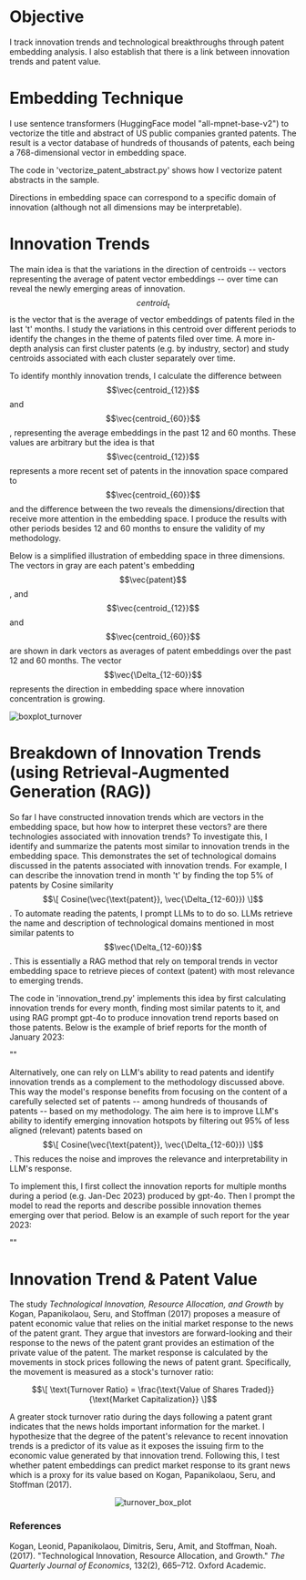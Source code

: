 # Objective
I track innovation trends and technological breakthroughs through patent embedding analysis. 
I also establish that there is a link between innovation trends and patent value. 

# Embedding Technique 
I use sentence transformers (HuggingFace model "all-mpnet-base-v2") to vectorize the title and abstract of US public companies granted patents. 
The result is a vector database of hundreds of thousands of patents, each being a 768-dimensional vector in embedding space. 

The code in 'vectorize_patent_abstract.py' shows how I vectorize patent  abstracts in the sample. 

Directions in embedding space can correspond to a specific domain of innovation (although not all dimensions may be interpretable). 

# Innovation Trends 
The main idea is that the variations in the direction of centroids -- vectors representing the average of patent vector embeddings -- over time can reveal the newly emerging areas of innovation. $$centroid_t$$ is the vector that is the average of vector embeddings of patents filed in the last 't' months. I study the variations in this centroid over different periods to identify the changes in the theme of patents filed over time. 
A more in-depth analysis can first cluster patents (e.g. by industry, sector) and study centroids associated with each cluster separately over time.

To identify monthly innovation trends, I calculate the difference between $$\vec{centroid_{12}}$$ and $$\vec{centroid_{60}}$$, representing the average embeddings in the past 12 and 60 months. These values are arbitrary but the idea is that $$\vec{centroid_{12}}$$ represents a more recent set of patents in the innovation space compared to $$\vec{centroid_{60}}$$ and the difference between the two reveals the dimensions/direction that receive more attention in the embedding space. I produce the results with other periods besides 12 and 60 months to ensure the validity of my methodology. 

Below is a simplified illustration of embedding space in three dimensions. The vectors in gray are each patent's embedding $$\vec{patent}$$, and $$\vec{centroid_{12}}$$ and $$\vec{centroid_{60}}$$ are shown in dark vectors as averages of patent embeddings over the past 12 and 60 months. The vector $$\vec{\Delta_{12-60}}$$ represents the direction in embedding space where innovation concentration is growing.   

![boxplot_turnover](https://github.com/user-attachments/assets/e507dfd6-900d-460d-b902-4ceabadc5858)

# Breakdown of Innovation Trends (using Retrieval-Augmented Generation (RAG))
So far I have constructed innovation trends which are vectors in the embedding space, but how how to interpret these vectors? are there technologies associated with innovation trends? To investigate this, I identify and summarize the patents most similar to innovation trends in the embedding space. This demonstrates the set of technological domains discussed in the patents associated with innovation trends. For example, I can describe the innovation trend in month 't' by finding the top 5% of patents by Cosine similarity $$\[
Cosine(\vec{\text{patent}}, \vec{\Delta_{12-60}})
\]$$. To automate reading the patents, I prompt LLMs to to do so. LLMs retrieve the name and description of technological domains mentioned in most similar patents to $$\vec{\Delta_{12-60}}$$. This is essentially a RAG method that rely on temporal trends in vector embedding space to retrieve pieces of context (patent) with most relevance to emerging trends.  

The code in 'innovation_trend.py' implements this idea by first calculating innovation trends for every month, finding most similar patents to it, and using RAG prompt gpt-4o to produce innovation trend reports based on those patents. Below is the example of brief reports for the month of January 2023:

""

Alternatively, one can rely on LLM's ability to read patents and identify innovation trends as a complement to the methodology discussed above. This way the model's response benefits from focusing on the content of a carefully selected set of patents -- among hundreds of thousands of patents -- based on my methodology. The aim here is to improve LLM's ability to identify emerging innovation hotspots by filtering out 95% of less aligned (relevant) patents based on $$\[
Cosine(\vec{\text{patent}}, \vec{\Delta_{12-60}})
\]$$. This reduces the noise and improves the relevance and interpretability in LLM's response.

To implement this, I first collect the innovation reports for multiple months during a period (e.g. Jan-Dec 2023) produced by gpt-4o. Then I prompt the model to read the reports and describe possible innovation themes emerging over that period. Below is an example of such report for the year 2023: 

""

# Innovation Trend & Patent Value
The study *Technological Innovation, Resource Allocation, and Growth* by Kogan, Papanikolaou, Seru, and Stoffman (2017) proposes a measure of patent economic value that relies on the initial market response to the news of the patent grant. They argue that investors are forward-looking and their response to the news of the patent grant provides an estimation of the private value of the patent. The market response is calculated by the movements in stock prices following the news of patent grant. Specifically, the movement is measured as a stock's turnover ratio: 

$$\[
\text{Turnover Ratio} = \frac{\text{Value of Shares Traded}}{\text{Market Capitalization}}
\]$$

A greater stock turnover ratio during the days following a patent grant indicates that the news holds important information for the market.
I hypothesize that the degree of the patent's relevance to recent innovation trends is a predictor of its value as it exposes the issuing firm to the economic value generated by that innovation trend. Following this, I test whether patent embeddings can predict market response to its grant news which is a proxy for its value based on Kogan, Papanikolaou, Seru, and Stoffman (2017). 


<p align="center">
  <img src="https://github.com/user-attachments/assets/b1062542-bc62-46d0-b58a-b7bc566546fc" alt="turnover_box_plot" />
</p>

### References

Kogan, Leonid, Papanikolaou, Dimitris, Seru, Amit, and Stoffman, Noah. (2017). 
"Technological Innovation, Resource Allocation, and Growth." 
*The Quarterly Journal of Economics*, 132(2), 665–712. 
Oxford Academic.
